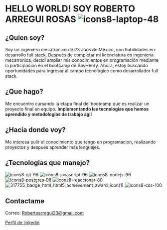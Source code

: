 # HELLO WORLD! SOY ROBERTO ARREGUI ROSAS ![icons8-laptop-48](https://github.com/RobertoAR23/RobertoAR23/assets/102274522/74ddbdbb-151b-4df8-8597-01f5f0fe8a68)

## ¿Quien soy?
Soy un ingeniero mecatrónico de 23 años de México, con habilidades en desarrollo full stack. Después de completar mi licenciatura en ingeniería mecatrónica, decidí ampliar mis conocimientos en programación mediante la participación en el bootcamp de SoyHenry. Ahora, estoy buscando oportunidades para ingresar al campo tecnológico como desarrollador full stack.

## ¿Que hago?
Me encuentro cursando la etapa final del bootcamp que es realizar un proyecto final en equipo. **Implementando las tecnologias que hemos aprendido y metodologias de trabajo agil**

## ¿Hacia donde voy?
Me interesa pulir el conocimiento que tengo en programacion, realizando proyectos y despues aprender más lenguajes.

## ¿Tecnologias que manejo?
![icons8-git-96](https://github.com/RobertoAR23/RobertoAR23/assets/102274522/06de680c-46fe-4437-832c-d6872f41aaf3)
![icons8-javascript-96](https://github.com/RobertoAR23/RobertoAR23/assets/102274522/903dc378-46be-422a-ade4-e9e3dc2ba396)
![icons8-nodejs-96](https://github.com/RobertoAR23/RobertoAR23/assets/102274522/92075bb2-03b8-4a3b-8355-7168531a7e66)
![icons8-postgres-96](https://github.com/RobertoAR23/RobertoAR23/assets/102274522/9e2941ed-1fa6-4b3e-8c14-b2d039acd79b)
![icons8-reaccionar-80](https://github.com/RobertoAR23/RobertoAR23/assets/102274522/494ae2fb-cd34-4a77-8f60-5cb9b3d85fca)
![317755_badge_html_html5_achievement_award_icon(1)](https://github.com/RobertoAR23/RobertoAR23/assets/102274522/f82703a2-a5cd-4b68-86fa-62025efe4993)
![icons8-css-100](https://github.com/RobertoAR23/RobertoAR23/assets/102274522/b90fb99e-5062-48cd-947f-6473077e0876)

## Contactame
Correo: Robertoarregui23@gmail.com

[Perfil de linkedin](https://www.linkedin.com/in/roberto-arregui-rosas-7a7803206/)
